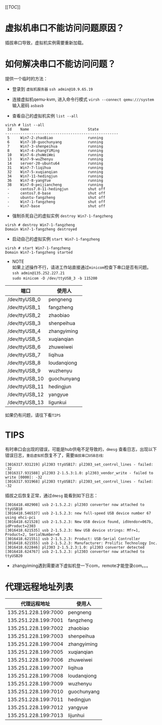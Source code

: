 [[_TOC_]]

# 虚拟机串口不能访问问题原因？
插拔串口导致，虚拟机实例需要重新加载。

# 如何解决串口不能访问问题？
提供一个临时的方法：
* 登录到 `虚拟机服务器`
`ssh admin@10.9.65.19`

* 连接虚拟机qemu-kvm, 进入命令行模式
`virsh --connect qemu:///system`
输入密码 `asbasb`

* 查看自己的虚拟机实例
`list --all`
```
virsh # list --all
 Id    Name                           State
----------------------------------------------------
 5     Win7-2-zhaoBiao                running
 6     Win7-10-guochunyang            running
 7     Win7-3-shenpeihua              running
 8     Win7-4-zhangYiMing             running
 10    Win7-6-zhuWeiWei               running
 13    Win7-9-wuZhenyu                running
 14    server-20-ubuntu64             running
 31    Win7-7-liqihua                 running
 32    Win7-5-xuqianqian              running
 34    Win7-11-hedingjun              running
 36    Win7-8-yangYue                 running
 38    Win7-0-peijiancheng            running
 -     centos7.0-11-hedingjun         shut off
 -     centos7.0-base                 shut off
 -     ubuntu-fangzheng               shut off
 -     Win7-1-fangzheng               shut off
 -     Win7-base                      shut off
```
* 强制杀死自己的虚拟实例 `destroy Win7-1-fangzheng`
```
virsh # destroy Win7-1-fangzheng
Domain Win7-1-fangzheng destroyed
```

* 启动自己的虚拟实例 `start Win7-1-fangzheng`
```
virsh # start Win7-1-fangzheng
Domain Win7-1-fangzheng started
```
* NOTE  
 如果上述操作不行，请进工作站直接通过`minicom`检查下串口是否有问题。  
 `ssh admin@135.252.227.21`  
 `sudo minicom -D /dev/ttyUSB_3 -b 115200` 

 |端口|使用人|
| ---------------- | -------------- |
|/dev/ttyUSB_0 |pengneng|
|/dev/ttyUSB_1 | fangzheng|
|/dev/ttyUSB_2 |zhaobiao|
|/dev/ttyUSB_3 |shenpeihua|
|/dev/ttyUSB_4 |zhangyiming|
|/dev/ttyUSB_5 |xuqianqian|
|/dev/ttyUSB_6 |zhuweiwei|
|/dev/ttyUSB_7 |liqihua|
|/dev/ttyUSB_8|loudanqiong|
|/dev/ttyUSB_9 |wuzhenyu|
|/dev/ttyUSB_10|guochunyang|
|/dev/ttyUSB_11 |hedingjun|
|/dev/ttyUSB_12 |yangyue|
|/dev/ttyUSB_13 |ligunkui|
 
 如果仍有问题，请往下看`TIPS`

# TIPS  
有时串口会出现的错误，可能是hub供电不足导致的，`dmesg` 查看日志，出现以下错误日志，`重启虚拟机`恢复不了，需要`插拔串口USB总线`:
```
[3016317.931219] pl2303 ttyUSB17: pl2303_set_control_lines - failed: -32
[3016317.931588] pl2303 2-1.5.3:1.0: pl2303_vendor_write - failed to write [0000]: -32
[3016317.931968] pl2303 ttyUSB17: pl2303_set_control_lines - failed: -32
```
插拔之后恢复正常，通过`dmesg` 能看到如下日志：
```
[3016418.482908] usb 2-1.5.2.2: pl2303 converter now attached to ttyUSB18
[3016418.546537] usb 2-1.5.2.3: new full-speed USB device number 67 using ehci-pci
[3016418.621528] usb 2-1.5.2.3: New USB device found, idVendor=067b, idProduct=2303
[3016418.621535] usb 2-1.5.2.3: New USB device strings: Mfr=1, Product=2, SerialNumber=0
[3016418.621551] usb 2-1.5.2.3: Product: USB-Serial Controller
[3016418.621555] usb 2-1.5.2.3: Manufacturer: Prolific Technology Inc.
[3016418.622846] pl2303 2-1.5.2.3:1.0: pl2303 converter detected
[3016418.624767] usb 2-1.5.2.3: pl2303 converter now attached to ttyUSB20
```
* zhangyiming遇到需要进下虚拟机登一下com，remote才能登录com。。。

# 代理远程地址列表
  
|代理远程地址|使用人|
| ---------------- | -------------- |
|135.251.228.199:7000 |pengneng|
|135.251.228.199:7001 |fangzheng|
|135.251.228.199:7002 |zhaobiao|
|135.251.228.199:7003 |shenpeihua|
|135.251.228.199:7004 |zhangyiming|
|135.251.228.199:7005 |xuqianqian|
|135.251.228.199:7006 |zhuweiwei|
|135.251.228.199:7007 |liqihua|
|135.251.228.199:7008 |loudanqiong|
|135.251.228.199:7009 |wuzhenyu|
|135.251.228.199:7010 |guochunyang|
|135.251.228.199:7011 |hedingjun|
|135.251.228.199:7012 |yangyue|
|135.251.228.199:7013 |lijunhui|